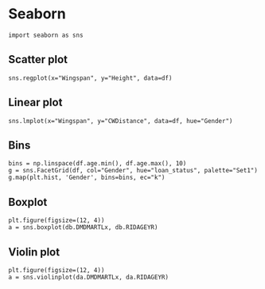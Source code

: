 # Seaborn
`import seaborn as sns`

## Scatter plot
`sns.regplot(x="Wingspan", y="Height", data=df)`

## Linear plot
`sns.lmplot(x="Wingspan", y="CWDistance", data=df, hue="Gender")`

## Bins
```
bins = np.linspace(df.age.min(), df.age.max(), 10)
g = sns.FacetGrid(df, col="Gender", hue="loan_status", palette="Set1")
g.map(plt.hist, 'Gender', bins=bins, ec="k")
```

## Boxplot
```
plt.figure(figsize=(12, 4))
a = sns.boxplot(db.DMDMARTLx, db.RIDAGEYR)
```

## Violin plot
```
plt.figure(figsize=(12, 4))
a = sns.violinplot(da.DMDMARTLx, da.RIDAGEYR)
```
